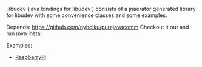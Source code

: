 jlibudev (java bindings for libudev ) consists of a jnaerator generated library for libudev with some convenience classes and some examples.

Depends:
    https://github.com/nyholku/purejavacomm
        Checkout it out and run mvn install


Examples:

* [RaspberryPi](docs/RaspberryPI.md)
